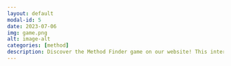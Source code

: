 ```yaml
---
layout: default
modal-id: 5
date: 2023-07-06
img: game.png
alt: image-alt
categories: [method]
description: Discover the Method Finder game on our website! This interactive game helps you find the ideal calculation method or simulation for your molecule. Answer a series of questions tailored to your needs, and let the game guide you to the perfect solution. It's a fun and informative way to explore different methods and make informed choices. Start playing now and unlock the best approach for your calculations or simulations.
---
```

